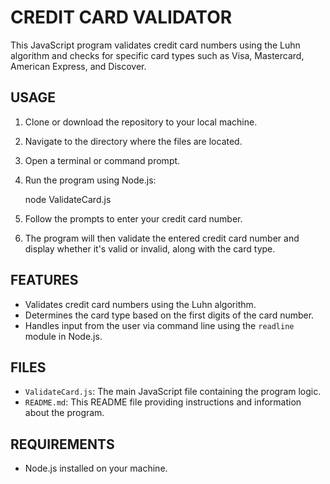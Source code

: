 # CREDIT CARD VALIDATOR

This JavaScript program validates credit card numbers using the Luhn algorithm and checks for specific card types such as Visa, Mastercard, American Express, and Discover.

## USAGE

1. Clone or download the repository to your local machine.

2. Navigate to the directory where the files are located.

3. Open a terminal or command prompt.

4. Run the program using Node.js:

     node ValidateCard.js

5. Follow the prompts to enter your credit card number.

6. The program will then validate the entered credit card number and display whether it's valid or invalid, along with the card type.

## FEATURES

- Validates credit card numbers using the Luhn algorithm.
- Determines the card type based on the first digits of the card number.
- Handles input from the user via command line using the `readline` module in Node.js.

## FILES

- `ValidateCard.js`: The main JavaScript file containing the program logic.
- `README.md`: This README file providing instructions and information about the program.

## REQUIREMENTS

- Node.js installed on your machine.
